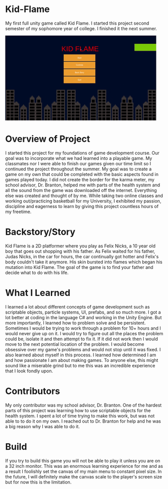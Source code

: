 # Kid-Flame
My first full unity game called Kid Flame. I started this project second semester of my sophomore year of college. I finished it the next summer.

![Main Menu Gif](GIFS/main_menu.gif)

# Overview of Project
I started this project for my foundations of game development course. Our goal was to incorporate what we had learned into a playable game. My classmates nor I were able to finish our games given our time limit so I continued the project throughout the summer. My goal was to create a game on my own that could be completed with the basic aspects found in games played today. I did not create the border for the karma meter, my school advisor, Dr. Branton, helped me with parts of the health system and all the sound from the game was downloaded off the internet. Everything else was created and thought of by me.  While taking two online classes and working out/practicing basketball for my University, I exhibited my passion, discipline and eagerness to learn by giving this project countless hours of my freetime. 

# Backstory/Story
Kid Flame is a 2D platformer where you play as Felix Nicks, a 10 year old boy that goes out shopping with his father. As Felix waited for his father, Judas Nicks, in the car for hours, the car continually got hotter and Felix's body couldn't take it anymore. His skin bursted into flames which began his mutation into Kid Flame. The goal of the game is to find your father and decide what to do with his life.

# What I Learned
I learned a lot about different concepts of game development such as scriptable objects, particle systems, UI, prefabs, and so much more. I got a lot better at coding in the language C# and working in the Unity Engine. But more importantly, I learned how to problem solve and be persistent. Sometimes I would be trying to work through a problem for 10+ hours and I would never give up on it. I would try to figure out all the places the problem could be, isolate it and then attempt to fix it. If it did not work then I would move to the next potential location of the problem. I would become obsessive over my game's problems and would not stop until it was fixed. I also learned about myself in this process. I learned how determined I am and how passionate I am about making games. To anyone else, this might sound like a miserable grind but to me this was an incredible experience that I look fondly upon.

# Contributors
My only contributor was my school advisor, Dr. Branton. One of the hardest parts of this project was learning how to use scriptable objects for the health system. I spent a lot of time trying to make this work, but was not able to to do it on my own. I reached out to Dr. Branton for help and he was a big reason why I was able to do it. 

# Build
If you try to build this game you will not be able to play it unless you are on a 32 inch monitor. This was an enormous learning experience for me and as a result I foolishly set the canvas of my main menu to constant pixel size. In the future, I will definitely make the canvas scale to the player's screen size but for now this is the limitation.



